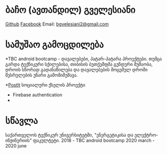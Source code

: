 # ბაჩო (ავთანდილ) გველესიანი 
<a href="https://github.com/bachiko">Github</a>
<a href="https://www.facebook.com/bacho.gvelesiani/">Facebook</a>
Email: bgvelesiani2@gmail.com

# სამუშაო გამოცდილება

*TBC android bootcamp - დავალებები, პატარ-პატარა პროექტები. თუმცა გარდა ტექნიკური სქილებისა, თიბისის ბუთქემფმა გუნდური მუშაობა, დროის სწორად გადანაწილება და დავალებების მოცემულ დროში შესრულების უნარი გამომიმუშავა.

*<a href="https://github.com/TBC-final-project/TBCFinal">PostIt</a>  სოციალური ქსელის პროექტი
  * Firebase authentication
  * 



# სწავლა
საქართველოს ტექნიკურ უნივერსიტეტში, "ენერგეტიკისა და ელექტრო-ინჟინერიის" ფაკულტეტი. 2018 - 
TBC android bootcamp 2020 march - 2020 june
